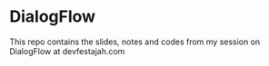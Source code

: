 # DialogFlow
This repo contains the slides, notes and codes from my session on DialogFlow at devfestajah.com